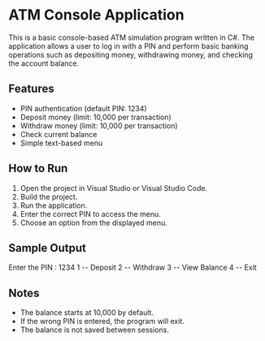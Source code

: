 # ATM Console Application

This is a basic console-based ATM simulation program written in C#. The application allows a user to log in with a PIN and perform basic banking operations such as depositing money, withdrawing money, and checking the account balance.

## Features
- PIN authentication (default PIN: 1234)
- Deposit money (limit: 10,000 per transaction)
- Withdraw money (limit: 10,000 per transaction)
- Check current balance
- Simple text-based menu

## How to Run
1. Open the project in Visual Studio or Visual Studio Code.
2. Build the project.
3. Run the application.
4. Enter the correct PIN to access the menu.
5. Choose an option from the displayed menu.

## Sample Output
Enter the PIN : 1234
1 -- Deposit
2 -- Withdraw
3 -- View Balance
4 -- Exit

## Notes
- The balance starts at 10,000 by default.
- If the wrong PIN is entered, the program will exit.
- The balance is not saved between sessions.
